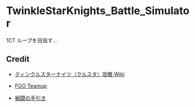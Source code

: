 # TwinkleStarKnights_Battle_Simulator

1CT ループを目指す…

## Credit

- [ティンクルスターナイツ（クルスタ）攻略 Wiki](https://twinklestarknights.wikiru.jp/?%E3%83%86%E3%82%A3%E3%83%B3%E3%82%AF%E3%83%AB%E3%82%B9%E3%82%BF%E3%83%BC%E3%83%8A%E3%82%A4%E3%83%84%EF%BC%88%E3%82%AF%E3%83%AB%E3%82%B9%E3%82%BF%EF%BC%89%E6%94%BB%E7%95%A5Wiki)

- [FGO Teamup](https://lsq5i5j.github.io/fgo-teamup/#/)

- [戦闘の手引き](https://twinklestarknights.wikiru.jp/?SandBox/%E6%88%A6%E9%97%98%E3%81%AE%E6%89%8B%E5%BC%95%E3%81%8D)
